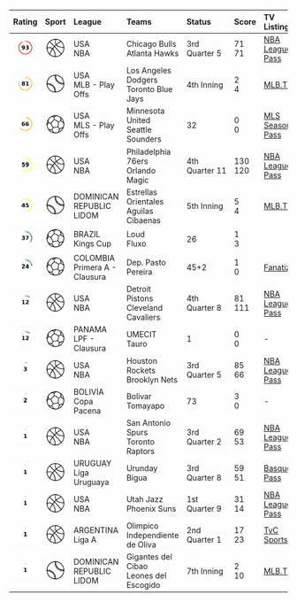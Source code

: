 | Rating                                                                                                                                 | Sport                                                                                                                | League                           | Teams                                     | Status         | Score      | TV Listing                                                                 |
|:---------------------------------------------------------------------------------------------------------------------------------------|:---------------------------------------------------------------------------------------------------------------------|:---------------------------------|:------------------------------------------|:---------------|:-----------|:---------------------------------------------------------------------------|
| <img src="https://raw.githubusercontent.com/BlakeDuncan25/Donut-SVG-Ratings/bac4e4a278175106499642192132b1786a9aec38/93.svg" alt="93"> | <img src="https://raw.githubusercontent.com/BlakeDuncan25/Donut-SVG-Ratings/master/basketball.png" alt="NBA">        | USA<br>NBA                       | Chicago Bulls<br>Atlanta Hawks            | 3rd Quarter 5  | 71<br>71   | <a href="https://www.nba.com/schedule">NBA League Pass</a>                 |
| <img src="https://raw.githubusercontent.com/BlakeDuncan25/Donut-SVG-Ratings/bac4e4a278175106499642192132b1786a9aec38/81.svg" alt="81"> | <img src="https://raw.githubusercontent.com/BlakeDuncan25/Donut-SVG-Ratings/master/baseball.png" alt="Baseball">     | USA<br>MLB - Play Offs           | Los Angeles Dodgers<br>Toronto Blue Jays  | 4th Inning     | 2<br>4     | <a href="https://www.mlb.com/live-stream-games">MLB.TV</a>                 |
| <img src="https://raw.githubusercontent.com/BlakeDuncan25/Donut-SVG-Ratings/bac4e4a278175106499642192132b1786a9aec38/66.svg" alt="66"> | <img src="https://raw.githubusercontent.com/BlakeDuncan25/Donut-SVG-Ratings/master/soccer.png" alt="Soccer">         | USA<br>MLS - Play Offs           | Minnesota United<br>Seattle Sounders      | 32             | 0<br>0     | <a href="https://tv.apple.com/us/channel/tvs.sbd.7000">MLS Season Pass</a> |
| <img src="https://raw.githubusercontent.com/BlakeDuncan25/Donut-SVG-Ratings/bac4e4a278175106499642192132b1786a9aec38/59.svg" alt="59"> | <img src="https://raw.githubusercontent.com/BlakeDuncan25/Donut-SVG-Ratings/master/basketball.png" alt="NBA">        | USA<br>NBA                       | Philadelphia 76ers<br>Orlando Magic       | 4th Quarter 11 | 130<br>120 | <a href="https://www.nba.com/schedule">NBA League Pass</a>                 |
| <img src="https://raw.githubusercontent.com/BlakeDuncan25/Donut-SVG-Ratings/bac4e4a278175106499642192132b1786a9aec38/45.svg" alt="45"> | <img src="https://raw.githubusercontent.com/BlakeDuncan25/Donut-SVG-Ratings/master/baseball.png" alt="Baseball">     | DOMINICAN REPUBLIC<br>LIDOM      | Estrellas Orientales<br>Aguilas Cibaenas  | 5th Inning     | 5<br>4     | <a href="https://www.mlb.com/tv">MLB.TV</a>                                |
| <img src="https://raw.githubusercontent.com/BlakeDuncan25/Donut-SVG-Ratings/bac4e4a278175106499642192132b1786a9aec38/37.svg" alt="37"> | <img src="https://raw.githubusercontent.com/BlakeDuncan25/Donut-SVG-Ratings/master/soccer.png" alt="Soccer">         | BRAZIL<br>Kings Cup              | Loud<br>Fluxo                             | 26             | 1<br>3     | <a href="#N/A"></a>                                                        |
| <img src="https://raw.githubusercontent.com/BlakeDuncan25/Donut-SVG-Ratings/bac4e4a278175106499642192132b1786a9aec38/24.svg" alt="24"> | <img src="https://raw.githubusercontent.com/BlakeDuncan25/Donut-SVG-Ratings/master/soccer.png" alt="Soccer">         | COLOMBIA<br>Primera A - Clausura | Dep. Pasto<br>Pereira                     | 45+2           | 1<br>0     | <a href="https://watch.fanatiz.com/channels">Fanatiz</a>                   |
| <img src="https://raw.githubusercontent.com/BlakeDuncan25/Donut-SVG-Ratings/bac4e4a278175106499642192132b1786a9aec38/12.svg" alt="12"> | <img src="https://raw.githubusercontent.com/BlakeDuncan25/Donut-SVG-Ratings/master/basketball.png" alt="NBA">        | USA<br>NBA                       | Detroit Pistons<br>Cleveland Cavaliers    | 4th Quarter 8  | 81<br>111  | <a href="https://www.nba.com/schedule">NBA League Pass</a>                 |
| <img src="https://raw.githubusercontent.com/BlakeDuncan25/Donut-SVG-Ratings/bac4e4a278175106499642192132b1786a9aec38/12.svg" alt="12"> | <img src="https://raw.githubusercontent.com/BlakeDuncan25/Donut-SVG-Ratings/master/soccer.png" alt="Soccer">         | PANAMA<br>LPF - Clausura         | UMECIT<br>Tauro                           | 1              | 0<br>0     | -                                                                          |
| <img src="https://raw.githubusercontent.com/BlakeDuncan25/Donut-SVG-Ratings/bac4e4a278175106499642192132b1786a9aec38/3.svg" alt="3">   | <img src="https://raw.githubusercontent.com/BlakeDuncan25/Donut-SVG-Ratings/master/basketball.png" alt="NBA">        | USA<br>NBA                       | Houston Rockets<br>Brooklyn Nets          | 3rd Quarter 5  | 85<br>66   | <a href="https://www.nba.com/schedule">NBA League Pass</a>                 |
| <img src="https://raw.githubusercontent.com/BlakeDuncan25/Donut-SVG-Ratings/bac4e4a278175106499642192132b1786a9aec38/2.svg" alt="2">   | <img src="https://raw.githubusercontent.com/BlakeDuncan25/Donut-SVG-Ratings/master/soccer.png" alt="Soccer">         | BOLIVIA<br>Copa Pacena           | Bolivar<br>Tomayapo                       | 73             | 3<br>0     | -                                                                          |
| <img src="https://raw.githubusercontent.com/BlakeDuncan25/Donut-SVG-Ratings/bac4e4a278175106499642192132b1786a9aec38/1.svg" alt="1">   | <img src="https://raw.githubusercontent.com/BlakeDuncan25/Donut-SVG-Ratings/master/basketball.png" alt="NBA">        | USA<br>NBA                       | San Antonio Spurs<br>Toronto Raptors      | 3rd Quarter 2  | 69<br>53   | <a href="https://www.nba.com/schedule">NBA League Pass</a>                 |
| <img src="https://raw.githubusercontent.com/BlakeDuncan25/Donut-SVG-Ratings/bac4e4a278175106499642192132b1786a9aec38/1.svg" alt="1">   | <img src="https://raw.githubusercontent.com/BlakeDuncan25/Donut-SVG-Ratings/master/basketball.png" alt="Basketball"> | URUGUAY<br>Liga Uruguaya         | Urunday<br>Bigua                          | 3rd Quarter 8  | 59<br>51   | <a href="https://www.basquetpass.tv/">Basquet Pass</a>                     |
| <img src="https://raw.githubusercontent.com/BlakeDuncan25/Donut-SVG-Ratings/bac4e4a278175106499642192132b1786a9aec38/1.svg" alt="1">   | <img src="https://raw.githubusercontent.com/BlakeDuncan25/Donut-SVG-Ratings/master/basketball.png" alt="NBA">        | USA<br>NBA                       | Utah Jazz<br>Phoenix Suns                 | 1st Quarter 9  | 31<br>14   | <a href="https://www.nba.com/schedule">NBA League Pass</a>                 |
| <img src="https://raw.githubusercontent.com/BlakeDuncan25/Donut-SVG-Ratings/bac4e4a278175106499642192132b1786a9aec38/1.svg" alt="1">   | <img src="https://raw.githubusercontent.com/BlakeDuncan25/Donut-SVG-Ratings/master/basketball.png" alt="Basketball"> | ARGENTINA<br>Liga A              | Olimpico<br>Independiente de Oliva        | 2nd Quarter 1  | 17<br>23   | <a href="https://watch.fanatiz.com/calendar">TyC Sports</a>                |
| <img src="https://raw.githubusercontent.com/BlakeDuncan25/Donut-SVG-Ratings/bac4e4a278175106499642192132b1786a9aec38/1.svg" alt="1">   | <img src="https://raw.githubusercontent.com/BlakeDuncan25/Donut-SVG-Ratings/master/baseball.png" alt="Baseball">     | DOMINICAN REPUBLIC<br>LIDOM      | Gigantes del Cibao<br>Leones del Escogido | 7th Inning     | 2<br>10    | <a href="https://www.mlb.com/tv">MLB.TV</a>                                |